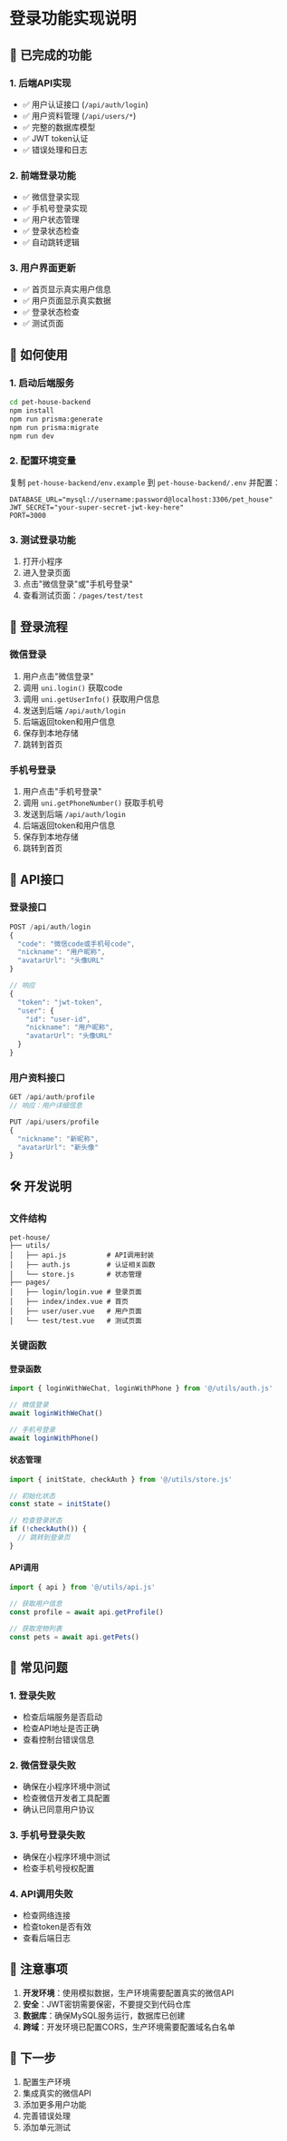# 登录功能实现说明

## 🎉 已完成的功能

### 1. 后端API实现
- ✅ 用户认证接口 (`/api/auth/login`)
- ✅ 用户资料管理 (`/api/users/*`)
- ✅ 完整的数据库模型
- ✅ JWT token认证
- ✅ 错误处理和日志

### 2. 前端登录功能
- ✅ 微信登录实现
- ✅ 手机号登录实现
- ✅ 用户状态管理
- ✅ 登录状态检查
- ✅ 自动跳转逻辑

### 3. 用户界面更新
- ✅ 首页显示真实用户信息
- ✅ 用户页面显示真实数据
- ✅ 登录状态检查
- ✅ 测试页面

## 🚀 如何使用

### 1. 启动后端服务

```bash
cd pet-house-backend
npm install
npm run prisma:generate
npm run prisma:migrate
npm run dev
```

### 2. 配置环境变量

复制 `pet-house-backend/env.example` 到 `pet-house-backend/.env` 并配置：

```env
DATABASE_URL="mysql://username:password@localhost:3306/pet_house"
JWT_SECRET="your-super-secret-jwt-key-here"
PORT=3000
```

### 3. 测试登录功能

1. 打开小程序
2. 进入登录页面
3. 点击"微信登录"或"手机号登录"
4. 查看测试页面：`/pages/test/test`

## 📱 登录流程

### 微信登录
1. 用户点击"微信登录"
2. 调用 `uni.login()` 获取code
3. 调用 `uni.getUserInfo()` 获取用户信息
4. 发送到后端 `/api/auth/login`
5. 后端返回token和用户信息
6. 保存到本地存储
7. 跳转到首页

### 手机号登录
1. 用户点击"手机号登录"
2. 调用 `uni.getPhoneNumber()` 获取手机号
3. 发送到后端 `/api/auth/login`
4. 后端返回token和用户信息
5. 保存到本地存储
6. 跳转到首页

## 🔧 API接口

### 登录接口
```javascript
POST /api/auth/login
{
  "code": "微信code或手机号code",
  "nickname": "用户昵称",
  "avatarUrl": "头像URL"
}

// 响应
{
  "token": "jwt-token",
  "user": {
    "id": "user-id",
    "nickname": "用户昵称",
    "avatarUrl": "头像URL"
  }
}
```

### 用户资料接口
```javascript
GET /api/auth/profile
// 响应：用户详细信息

PUT /api/users/profile
{
  "nickname": "新昵称",
  "avatarUrl": "新头像"
}
```

## 🛠️ 开发说明

### 文件结构
```
pet-house/
├── utils/
│   ├── api.js          # API调用封装
│   ├── auth.js         # 认证相关函数
│   └── store.js        # 状态管理
├── pages/
│   ├── login/login.vue # 登录页面
│   ├── index/index.vue # 首页
│   ├── user/user.vue   # 用户页面
│   └── test/test.vue   # 测试页面
```

### 关键函数

#### 登录函数
```javascript
import { loginWithWeChat, loginWithPhone } from '@/utils/auth.js'

// 微信登录
await loginWithWeChat()

// 手机号登录
await loginWithPhone()
```

#### 状态管理
```javascript
import { initState, checkAuth } from '@/utils/store.js'

// 初始化状态
const state = initState()

// 检查登录状态
if (!checkAuth()) {
  // 跳转到登录页
}
```

#### API调用
```javascript
import { api } from '@/utils/api.js'

// 获取用户信息
const profile = await api.getProfile()

// 获取宠物列表
const pets = await api.getPets()
```

## 🐛 常见问题

### 1. 登录失败
- 检查后端服务是否启动
- 检查API地址是否正确
- 查看控制台错误信息

### 2. 微信登录失败
- 确保在小程序环境中测试
- 检查微信开发者工具配置
- 确认已同意用户协议

### 3. 手机号登录失败
- 确保在小程序环境中测试
- 检查手机号授权配置

### 4. API调用失败
- 检查网络连接
- 检查token是否有效
- 查看后端日志

## 📝 注意事项

1. **开发环境**：使用模拟数据，生产环境需要配置真实的微信API
2. **安全**：JWT密钥需要保密，不要提交到代码仓库
3. **数据库**：确保MySQL服务运行，数据库已创建
4. **跨域**：开发环境已配置CORS，生产环境需要配置域名白名单

## 🎯 下一步

1. 配置生产环境
2. 集成真实的微信API
3. 添加更多用户功能
4. 完善错误处理
5. 添加单元测试
